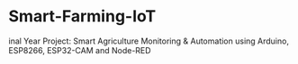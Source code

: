 # Smart-Farming-IoT
inal Year Project: Smart Agriculture Monitoring &amp; Automation using Arduino, ESP8266, ESP32-CAM and Node-RED
